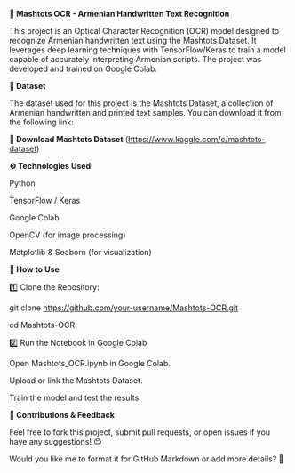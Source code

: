 **📌 Mashtots OCR - Armenian Handwritten Text Recognition**

This project is an Optical Character Recognition (OCR) model designed to recognize Armenian handwritten text using the Mashtots Dataset. It leverages deep learning techniques with TensorFlow/Keras to train a model capable of accurately interpreting Armenian scripts. The project was developed and trained on Google Colab.

**📂 Dataset**

The dataset used for this project is the Mashtots Dataset, a collection of Armenian handwritten and printed text samples. You can download it from the following link:

**🔗 Download Mashtots Dataset** (https://www.kaggle.com/c/mashtots-dataset)

**⚙️ Technologies Used**

Python

TensorFlow / Keras

Google Colab

OpenCV (for image processing)

Matplotlib & Seaborn (for visualization)


**📜 How to Use**

1️⃣ Clone the Repository:

git clone https://github.com/your-username/Mashtots-OCR.git

cd Mashtots-OCR

2️⃣ Run the Notebook in Google Colab

Open Mashtots_OCR.ipynb in Google Colab.

Upload or link the Mashtots Dataset.

Train the model and test the results.


**📢 Contributions & Feedback**

Feel free to fork this project, submit pull requests, or open issues if you have any suggestions! 😊

Would you like me to format it for GitHub Markdown or add more details? 🚀
